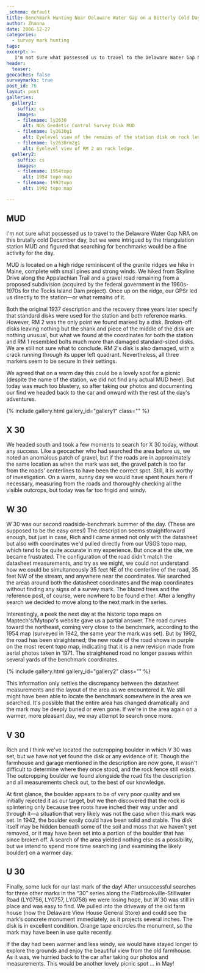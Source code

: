 ```yaml
---
_schema: default
title: Benchmark Hunting Near Delaware Water Gap on a Bitterly Cold Day
author: Zhanna
date: 2006-12-27
categories:
  - survey mark hunting
tags:
excerpt: >- 
   I'm not sure what possessed us to travel to the Delaware Water Gap NRA on this brutally cold December day, but we were intrigued by the triangulation station MUD and figured that searching for benchmarks would be a fine activity for the day. 
header:
  teaser:
geocaches: false
surveymarks: true
post_id: 76
layout: post   
galleries:
  gallery1:
    suffix: cs
    images:
    - filename: ly2630
      alt: NGS Geodetic Control Survey Disk MUD
    - filename: ly2630g1
      alt: Eyelevel view of the remains of the station disk on rock ledge.
    - filename: ly2630rm2g1
      alt: Eyelevel view of RM 2 on rock ledge.      
  gallery2:
    suffix: cs
    images:
    - filename: 1954topo
      alt: 1954 topo map
    - filename: 1992topo
      alt: 1992 topo map

---      
```


## MUD

I'm not sure what possessed us to travel to the Delaware Water Gap NRA on this brutally cold December day, but we were intrigued by the triangulation station MUD and figured that searching for benchmarks would be a fine activity for the day. 

MUD is located on a high ridge reminiscent of the granite ridges we hike in Maine, complete with small pines and strong winds. We hiked from Skyline Drive along the Appalachian Trail and a gravel road remaining from a proposed subdivision (acquired by the federal government in the 1960s-1970s for the Tocks Island Dam project). Once up on the ridge, our GPSr led us directly to the station—or what remains of it.

Both the original 1937 description and the recovery three years later specify that standard disks were used for the station and both reference marks. However, RM 2 was the only point we found marked by a disk. Broken-off disks leaving nothing but the shank and piece of the middle of the disk are nothing unusual, but what we found at the coordinates for both the station and RM 1 resembled bolts much more than damaged standard-sized disks. We are still not sure what to conclude. RM 2's disk is also damaged, with a crack running through its upper left quadrant. Nevertheless, all three markers seem to be secure in their settings.

We agreed that on a warm day this could be a lovely spot for a picnic (despite the name of the station, we did not find any actual MUD here). But today was much too blustery, so after taking our photos and documenting our find we headed back to the car and onward with the rest of the day's adventures.

{% include gallery.html gallery_id="gallery1" class="" %}

## X 30

We headed south and took a few moments to search for X 30 today, without any success. Like a geocacher who had searched the area before us, we noted an anomalous patch of gravel, but if the roads are in approximately the same location as when the mark was set, the gravel patch is too far from the roads' centerlines to have been the correct spot. Still, it is worthy of investigation. On a warm, sunny day we would have spent hours here if necessary, measuring from the roads and thoroughly checking all the visible outcrops, but today was far too frigid and windy.

## W 30

W 30 was our second roadside-benchmark bummer of the day. (These are supposed to be the easy ones!) The description seems straightforward enough, but just in case, Rich and I came armed not only with the datasheet but also with coordinates we'd pulled directly from our USGS topo map, which tend to be quite accurate in my experience. But once at the site, we became frustrated. The configuration of the road didn't match the datasheet measurements, and try as we might, we could not understand how we could be simultaneously 35 feet NE of the centerline of the road, 35 feet NW of the stream, and anywhere near the coordinates. We searched the areas around both the datasheet coordinates and the map coordinates without finding any signs of a survey mark. The blazed trees and the reference post, of course, were nowhere to be found either. After a lengthy search we decided to move along to the next mark in the series.

Interestingly, a peek the next day at the historic topo maps on Maptech's/Mytopo's website gave us a partial answer. The road curves toward the northeast, coming very close to the benchmark, according to the 1954 map (surveyed in 1942, the same year the mark was set). But by 1992, the road has been straightened; the new route of the road shows in purple on the most recent topo map, indicating that it is a new revision made from aerial photos taken in 1971. The straightened road no longer passes within several yards of the benchmark coordinates.

{% include gallery.html gallery_id="gallery2" class="" %}

This information only settles the discrepancy between the datasheet measurements and the layout of the area as we encountered it. We still might have been able to locate the benchmark somewhere in the area we searched. It's possible that the entire area has changed dramatically and the mark may be deeply buried or even gone. If we're in the area again on a warmer, more pleasant day, we may attempt to search once more.

## V 30

Rich and I think we've located the outcropping boulder in which V 30 was set, but we have not yet found the disk or any evidence of it. Though the farmhouse and garage mentioned in the description are now gone, it wasn't difficult to determine where they once stood, and the rock fence still exists. The outcropping boulder we found alongside the road fits the description and all measurements check out, to the best of our knowledge.

At first glance, the boulder appears to be of very poor quality and we initially rejected it as our target, but we then discovered that the rock is splintering only because tree roots have inched their way under and through it—a situation that very likely was not the case when this mark was set. In 1942, the boulder easily could have been solid and stable. The disk itself may be hidden beneath some of the soil and moss that we haven't yet removed, or it may have been set into a portion of the boulder that has since broken off. A search of the area yielded nothing else as a possibility, but we intend to spend more time searching (and examining the likely boulder) on a warmer day.

## U 30

Finally, some luck for our last mark of the day! After unsuccessful searches for three other marks in the “30″ series along the Flatbrookville-Stillwater Road (LY0756, LY0757, LY0758) we were losing hope, but W 30 was still in place and was easy to find. We pulled into the driveway of the old farm house (now the Delaware View House General Store) and could see the mark’s concrete monument immediately, as it projects several inches. The disk is in excellent condition. Orange tape encircles the monument, so the mark may have been in use quite recently.

If the day had been warmer and less windy, we would have stayed longer to explore the grounds and enjoy the beautiful view from the old farmhouse. As it was, we hurried back to the car after taking our photos and measurements. This would be another lovely picnic spot … in May!